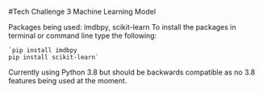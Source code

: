 #Tech Challenge 3 Machine Learning Model

Packages being used: imdbpy, scikit-learn
To install the packages in terminal or command line type the following:

    `pip install imdbpy
    pip install scikit-learn` 
Currently using Python 3.8 but should be backwards compatible as no 3.8 features being used at the moment.